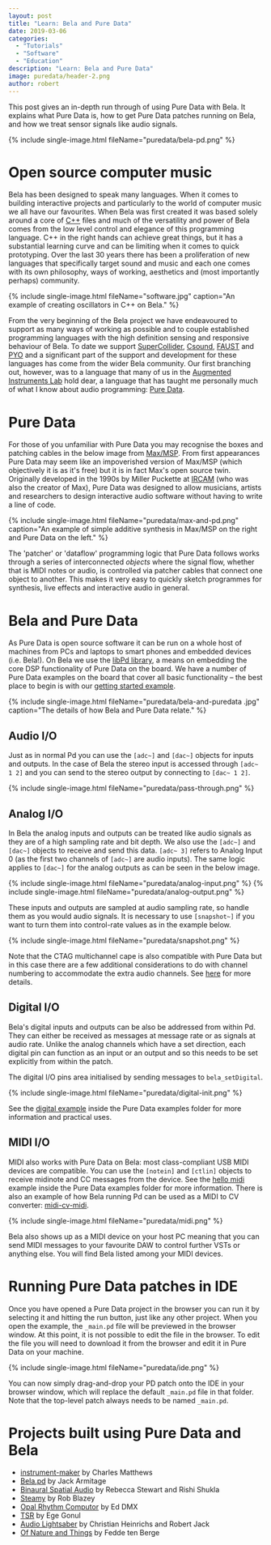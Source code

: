 ```yaml
---
layout: post
title: "Learn: Bela and Pure Data"
date: 2019-03-06
categories:
  - "Tutorials"
  - "Software"
  - "Education"
description: "Learn: Bela and Pure Data"
image: puredata/header-2.png
author: robert
---
```


This post gives an in-depth run through of using Pure Data with Bela. It explains what Pure Data is, how to get Pure Data patches running on Bela, and how we treat sensor signals like audio signals.

{% include single-image.html fileName="puredata/bela-pd.png" %}

# Open source computer music

Bela has been designed to speak many languages. When it comes to building interactive projects and particularly to the world of computer music we all have our favourites. When Bela was first created it was based solely around a core of [C++](http://www.cplusplus.com/) files and much of the versatility and power of Bela comes from the low level control and elegance of this programming language. C++ in the right hands can achieve great things, but it has a substantial learning curve and can be limiting when it comes to quick prototyping. Over the last 30 years there has been a proliferation of new languages that specifically target sound and music and each one comes with its own philosophy, ways of working, aesthetics and (most importantly perhaps) community.

{% include single-image.html fileName="software.jpg" caption="An example of creating oscillators in C++ on Bela." %}

From the very beginning of the Bela project we have endeavoured to support as many ways of working as possible and to couple established programming languages with the high definition sensing and responsive behaviour of Bela. To date we support [SuperCollider](https://blog.bela.io/2017/10/29/bela-and-supercollider-live-coding-sensors/), [Csound](http://cosmoproject.github.io/bela/), [FAUST](https://github.com/BelaPlatform/Bela/wiki/Compiling-Faust-code-for-Bela) and [PYO](https://github.com/belangeo/pyo-bela) and a significant part of the support and development for these languages has come from the wider Bela community. Our first branching out, however, was to a language that many of us in the [Augmented Instruments Lab](http://instrumentslab.org) hold dear, a language that has taught me personally much of what I know about audio programming: [Pure Data](https://puredata.info/).

# Pure Data

For those of you unfamiliar with Pure Data you may recognise the boxes and patching cables in the below image from [Max/MSP](https://cycling74.com/). From first appearances Pure Data may seem like an impoverished version of Max/MSP (which objectively it is as it's free) but it is in fact Max's open source twin. Originally developed in the 1990s by Miller Puckette at [IRCAM](https://www.ircam.fr/) (who was also the creator of Max), Pure Data was designed to allow musicians, artists and researchers to design interactive audio software without having to write a line of code.

{% include single-image.html fileName="puredata/max-and-pd.png" caption="An example of simple additive synthesis in Max/MSP on the right and Pure Data on the left." %}

The 'patcher' or 'dataflow' programming logic that Pure Data follows works through a series of interconnected *objects* where the signal flow, whether that is MIDI notes or audio, is controlled via patcher cables that connect one object to another. This makes it very easy to quickly sketch programmes for synthesis, live effects and interactive audio in general.

# Bela and Pure Data

As Pure Data is open source software it can be run on a whole host of machines from PCs and laptops to smart phones and embedded devices (i.e. Bela!). On Bela we use the [libPd library](https://puredata.info/downloads/libpd), a means on embedding the core DSP functionality of Pure Data on the board. We have a number of Pure Data examples on the board that cover all basic functionality – the best place to begin is with our [getting started example](https://github.com/BelaPlatform/Bela/tree/master/examples/08-PureData/gettingStarted).

{% include single-image.html fileName="puredata/bela-and-puredata
.jpg" caption="The details of how Bela and Pure Data relate." %}


## Audio I/O

Just as in normal Pd you can use the `[adc~]` and `[dac~]` objects for inputs and outputs. In the case of Bela the stereo input is accessed through `[adc~ 1 2]` and you can send to the stereo output by connecting to `[dac~ 1 2]`.

{% include single-image.html fileName="puredata/pass-through.png" %}

## Analog I/O

In Bela the analog inputs and outputs can be treated like audio signals as they are of a high sampling rate and bit depth. We also use the `[adc~]` and `[dac~]` objects to receive and send this data. `[adc~ 3]` refers to Analog Input 0 (as the first two channels of `[adc~]` are audio inputs). The same logic applies to `[dac~]` for the analog outputs as can be seen in the below image.

{% include single-image.html fileName="puredata/analog-input.png" %}
{% include single-image.html fileName="puredata/analog-output.png" %}


These inputs and outputs are sampled at audio sampling rate, so handle them as you would audio signals. It is necessary to use `[snapshot~]` if you want to turn them into control-rate values as in the example below.

{% include single-image.html fileName="puredata/snapshot.png" %}

Note that the CTAG multichannel cape is also compatible with Pure Data but in this case there are a few additional considerations to do with channel numbering to accommodate the extra audio channels. See [here]() for more details.

## Digital I/O

Bela's digital inputs and outputs can be also be addressed from within Pd. They can either be received as messages at message rate or as signals at audio rate. Unlike the analog channels which have a set direction, each digital pin can function as an input or an output and so this needs to be set explicitly from within the patch.

The digital I/O pins area initialised by sending messages to `bela_setDigital`.

{% include single-image.html fileName="puredata/digital-init.png" %}

See the [digital example](https://github.com/BelaPlatform/Bela/tree/master/examples/08-PureData/digital) inside the Pure Data examples folder for more information and practical uses.

## MIDI I/O

MIDI also works with Pure Data on Bela: most class-compliant USB MIDI devices are compatible. You can use the `[notein]` and `[ctlin]` objects to receive midinote and CC messages from the device. See the [hello midi](https://github.com/BelaPlatform/Bela/tree/master/examples/08-PureData/hello-midi) example inside the Pure Data examples folder for more information. There is also an example of how Bela running Pd can be used as a MIDI to CV converter: [midi-cv-midi](https://github.com/BelaPlatform/Bela/tree/master/examples/08-PureData/midi-cv-midi).

{% include single-image.html fileName="puredata/midi.png" %}

Bela also shows up as a MIDI device on your host PC meaning that you can send MIDI messages to your favourite DAW to control further VSTs or anything else. You will find Bela listed among your MIDI devices.

# Running Pure Data patches in IDE

Once you have opened a Pure Data project in the browser you can run it by selecting it and hitting the run button, just like any other project. When you open the example, the `_main.pd` file will be previewed in the browser window. At this point, it is not possible to edit the file in the browser. To edit the file you will need to download it from the browser and edit it in Pure Data on your machine.

{% include single-image.html fileName="puredata/ide.png" %}

You can now simply drag-and-drop your PD patch onto the IDE in your browser window, which will replace the default `_main.pd` file in that folder. Note that the top-level patch always needs to be named `_main.pd`.

# Projects built using Pure Data and Bela

- [instrument-maker](https://github.com/matthewscharles/instrument-maker) by Charles Matthews
- [Bela.pd](https://github.com/jarmitage/bela.pd) by Jack Armitage
- [Binaural Spatial Audio](https://blog.bela.io/2018/10/12/bela-AR-VR-binaural-spatial-audio/) by Rebecca Stewart and Rishi Shukla
- [Steamy](https://blog.bela.io/2018/09/07/rob-blazey-steamy-bela/) by Rob Blazey
- [Opal Rhythm Computor](https://blog.bela.io/2018/03/27/opal-rhythm-computor-dmx-krew/) by Ed DMX
- [TSR](https://blog.bela.io/2018/02/12/bela-trans-siberian-railway-egegonul/) by Ege Gonul
- [Audio Lightsaber](https://blog.bela.io/2016/12/01/saber/) by Christian Heinrichs and Robert Jack
- [Of Nature and Things](https://blog.bela.io/2017/12/12/fedde-ten-berge-instruments-bela/) by Fedde ten Berge
